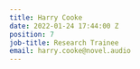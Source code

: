 ```yaml
---
title: Harry Cooke
date: 2022-01-24 17:44:00 Z
position: 7
job-title: Research Trainee
email: harry.cooke@novel.audio
---
```


